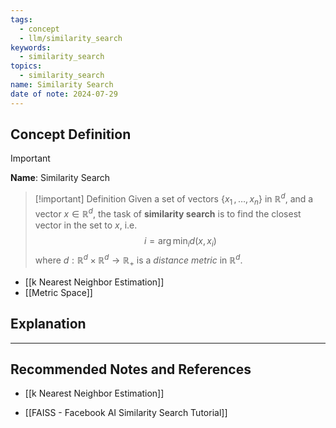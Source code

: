 ```yaml
---
tags:
  - concept
  - llm/similarity_search
keywords:
  - similarity_search
topics:
  - similarity_search
name: Similarity Search
date of note: 2024-07-29
---
```


## Concept Definition

>[!important]
>**Name**: Similarity Search

>[!important] Definition
>Given a set of vectors $\left\{ x_{1} \,{,}\ldots{,}\, x_{n} \right\}$ in $\mathbb{R}^{d}$, and a vector $x\in \mathbb{R}^{d}$, the task of **similarity search** is to find the closest vector in the set to $x$, i.e. $$i = \arg\min_{i}d(x, x_{i})$$ where $d: \mathbb{R}^{d} \times \mathbb{R}^d \to \mathbb{R}_{+}$ is a *distance metric* in $\mathbb{R}^d$.

- [[k Nearest Neighbor Estimation]]
- [[Metric Space]]



## Explanation





-----------
##  Recommended Notes and References

- [[k Nearest Neighbor Estimation]]

- [[FAISS - Facebook AI Similarity Search Tutorial]]